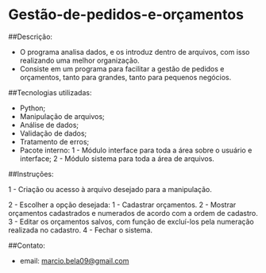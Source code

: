 # Gestão-de-pedidos-e-orçamentos


##Descrição:

- O programa analisa dados, e os introduz dentro de arquivos, com isso realizando uma melhor organização.
- Consiste em um programa para facilitar a gestão de pedidos e orçamentos, tanto para grandes, tanto para pequenos negócios.


##Tecnologias utilizadas:

- Python;
- Manipulação de arquivos;
- Análise de dados;
- Validação de dados;
- Tratamento de erros;
- Pacote interno:
    1 - Módulo interface para toda a área sobre o usuário e interface;
    2 - Módulo sistema para toda a área de arquivos.


##Instruções:

1 - Criação ou acesso à arquivo desejado para a manipulação. 

2 - Escolher a opção desejada:
   1 - Cadastrar orçamentos.
   2 - Mostrar orçamentos cadastrados e numerados de acordo com a ordem de cadastro.
   3 - Editar os orçamentos salvos, com função de excluí-los pela numeração realizada no cadastro.
   4 - Fechar o sistema.


##Contato:

- email: marcio.bela09@gmail.com
